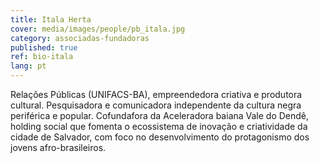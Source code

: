 ```yaml
---
title: Itala Herta
cover: media/images/people/pb_itala.jpg
category: associadas-fundadoras
published: true
ref: bio-itala
lang: pt
---
```

Relações Públicas (UNIFACS-BA), empreendedora criativa e produtora cultural. Pesquisadora e comunicadora independente da cultura negra periférica e popular. Cofundafora da Aceleradora baiana Vale do Dendê, holding social que fomenta o ecossistema de inovação e criatividade da cidade de Salvador, com foco no desenvolvimento do protagonismo dos jovens afro-brasileiros.
